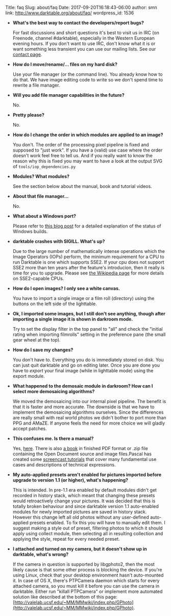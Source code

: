 Title: faq
Slug: about/faq
Date: 2017-09-20T16:18:43-06:00 
author: smn
link: http://www.darktable.org/about/faq/
wordpress_id: 1536


* **What's the best way to contact the developers/report bugs?**

    For fast discussions and short questions it's best to visit us in IRC (on Freenode, channel #darktable), especially in the Western European evening hours. If you don't want to use IRC, don't know what it is or want something less transient you can use our mailing lists. See our [contact page](http://www.darktable.org/contact/).

* **How do I move/rename/... files on my hard disk?**

    Use your file manager (or the command line). You already know how to do that. We have image editing code to write so we don't spend time to rewrite a file manager.

* **Will you add file manager capabilities in the future?**

    No.

* **Pretty please?**

    No.

* **How do I change the order in which modules are applied to an image?**

    You don't. The order of the processing pixel pipeline is fixed and supposed to "just work". If you have a (valid) use case where the order doesn't work feel free to tell us. And if you really want to know the reason why this is fixed you may want to have a look at the output SVG of `tools/iop_dependencies.py`

* **Modules? What modules?**

    See the section below about the manual, book and tutorial videos.

* **About that file manager...**

    No.

* **What about a Windows port?**

    Please refer to [this blog post](http://www.darktable.org/2015/07/why-dont-you-provide-a-windows-build/) for a detailed explanation of the status of Windows builds.

* **darktable crashes with SIGILL. What's up?**

    Due to the large number of mathematically intense operations which the Image Operators (IOPs) perform, the minimum requirement for a CPU to run Darktable is one which supports SSE2. If your cpu does not support SSE2 more than ten years after the feature's introducion, then it really is time for you to upgrade. Please see [the Wikipedia page](http://en.wikipedia.org/wiki/SSE2) for more details on SSE2-capable CPUs.

* **How do I open images? I only see a white canvas.**

    You have to import a single image or a film roll (directory) using the buttons on the left side of the lighttable.

* **Ok, I imported some images, but I still don't see anything, though after importing a single image it is shown in darkroom mode.**

    Try to set the display filter in the top panel to "all" and check the "initial rating when importing filmrolls" setting in the preference pane (the small gear wheel at the top).

* **How do I save my changes?**

    You don't have to. Everything you do is immediately stored on disk. You can just quit darktable and go on editing later. Once you are done you have to _export_ your final image (while in lighttable mode) using the export module.

* **What happened to the demosaic module in darkroom? How can I select more demosaicing algorithms?**

    We moved the demosaicing into our internal pixel pipeline. The benefit is that it is faster and more accurate. The downside is that we have to implement the demosaicing algorithms ourselves. Since the differences are really small with real world photos we didn't bother to port more than PPG and AMaZE. If anyone feels the need for more choice we will gladly accept patches.

* **This confuses me. Is there a manual?**

    Yes, [here](http://www.darktable.org/usermanual/index.html.php). There is also [a book](http://www.darktable.org/resources/#book) in finished PDF format or .zip file containing the Open Document source and image files.Pascal has created some [screencast tutorials](http://www.darktable.org/resources/#screencasts) that cover many fundamental use cases and descriptions of technical expressions.

* **My auto-applied presets aren't enabled for pictures imported before upgrade to version 1.1 (or higher), what's happening?**

    This is intended. In pre-1.1 era enabled by default modules didn't get recorded in history stack, which meant that changing these presets would retroactively change your pictures. It was decided that this is totally broken behaviour and since darktable version 1.1 auto-enabled modules for newly imported pictures are saved in history stack. However this change left all old photos without any user-defined auto-applied presets enabled. To fix this you will have to manually edit them. I suggest making a style out of preset, filtering photos to which it should apply using collect module, then selecting all in resulting collection and applying the style, repeat for every needed preset.

* **I attached and turned on my camera, but it doesn't show up in darktable, what's wrong?**

    If the camera in question is supported by libgphoto2, then the most likely cause is that some other process is blocking the device. If you're using Linux, check that your desktop environment hasn't auto-mounted it. In case of OS X, there's PTPCamera daemon which starts for every attached camera, so you must kill it before you can use the camera in darktable. Either run "killall PTPCamera" or implement more automated solution like described at the bottom of this page: [http://valelab.ucsf.edu/~MM/MMwiki/index.php/GPhoto](http://valelab.ucsf.edu/~MM/MMwiki/index.php/GPhoto).
